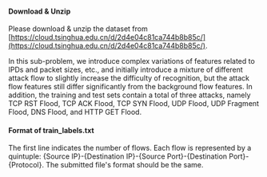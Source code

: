 #### Download & Unzip

Please download & unzip the dataset from [https://cloud.tsinghua.edu.cn/d/2d4e04c81ca744b8b85c/](https://cloud.tsinghua.edu.cn/d/2d4e04c81ca744b8b85c/).

In this sub-problem, we introduce complex variations of features related to IPDs and packet sizes, etc., and initially introduce a mixture of different attack flow to slightly increase the difficulty of recognition, but the attack flow features still differ significantly from the background flow features. In addition, the training and test sets contain a total of three attacks, namely TCP RST Flood, TCP ACK Flood, TCP SYN Flood, UDP Flood, UDP Fragment Flood, DNS Flood, and HTTP GET Flood.

#### Format of train_labels.txt

The first line indicates the number of flows. Each flow is represented by a quintuple: {Source IP}-{Destination IP}-{Source Port}-{Destination Port}-{Protocol}. The submitted file's format should be the same.
